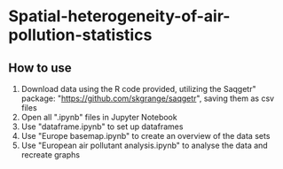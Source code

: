 # Spatial-heterogeneity-of-air-pollution-statistics

## How to use
1. Download data using the R code provided, utilizing the Saqgetr" package: "https://github.com/skgrange/saqgetr", saving them as csv files
2. Open all ".ipynb" files in Jupyter Notebook
3. Use "dataframe.ipynb" to set up dataframes
4. Use "Europe basemap.ipynb" to create an overview of the data sets
5. Use "European air pollutant analysis.ipynb" to analyse the data and recreate graphs
